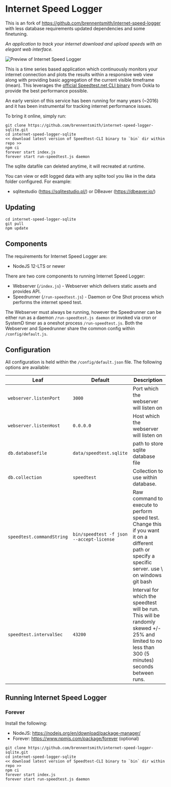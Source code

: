 # Internet Speed Logger

This is an fork of https://github.com/brennentsmith/internet-speed-logger with less database requirements updated dependencies and some finetuning.

_An application to track your internet download and upload speeds with an elegant web interface._

![Preview of Internet Speed Logger](https://i.imgur.com/LhtHxpZ.gif)

This is a time series based application which continuously monitors your internet connection and plots the results within a responsive web view along with providing basic aggregation of the current visible timeframe (mean). This leverages the [official Speedtest.net CLI binary](https://www.speedtest.net/apps/cli) from Ookla to provide the best performance possible.

An early version of this service has been running for many years (~2016) and it has been instrumental for tracking internet performance issues.

To bring it online, simply run:
```
git clone https://github.com/brennentsmith/internet-speed-logger-sqlite.git
cd internet-speed-logger-sqlite
<< download latest version of Speedtest-CLI binary to `bin` dir within repo >>
npm ci
forever start index.js
forever start run-speedtest.js daemon
```

The sqlite datafile can deleted anytime, it will recreated at runtime.

You can view or edit logged data with any sqlite tool you like in the data folder configured. 
For example:
- sqlitestudio (https://sqlitestudio.pl/) or DBeaver (https://dbeaver.io/) 

## Updating
```
cd internet-speed-logger-sqlite
git pull
npm update
```

## Components

The requirements for Internet Speed Logger are:
- NodeJS 12-LTS or newer

There are two core components to running Internet Speed Logger:
- Webserver (`/index.js`) - Webserver which delivers static assets and provides API. 
- Speedrunner (`/run-speedtest.js`) - Daemon or One Shot process which performs the internet speed test.

The Webserver must always be running, however the Speedrunner can be either run as a daemon `/run-speedtest.js daemon` or invoked via cron or SystemD timer as a oneshot process `/run-speedtest.js`. Both the Webserver and Speedrunner share the common config within `/config/default.js`.

## Configuration

All configuration is held within the `/config/default.json` file. The following options are available:

| Leaf | Default | Description |
| -- | -- | -- |
| `webserver.listenPort`      | `3000`       | Port which the webserver will listen on   |
| `webserver.listenHost`      | `0.0.0.0`       | Host which the webserver will listen on   |
| `db.databasefile`   | `data/speedtest.sqlite`        | path to store sqlite database file      |
| `db.collection`      | `speedtest`       | Collection to use within database.   |
| `speedtest.commandString`      | `bin/speedtest -f json --accept-license`       | Raw command to execute to perform speed test. Change this if you want it on a different path or specify a specific server.  use \\ on windows git bash |
| `speedtest.intervalSec`      | `43200`       | Interval for which the speedtest will be run. This will be randomly skewed +/- 25% and limited to no less than 300 (5 minutes) seconds between runs.   |

## Running Internet Speed Logger

### Forever
Install the following:
- NodeJS: https://nodejs.org/en/download/package-manager/ 
- Forever: https://www.npmjs.com/package/forever (optional) 

```
git clone https://github.com/brennentsmith/internet-speed-logger-sqlite.git
cd internet-speed-logger-sqlite
<< download latest version of Speedtest-CLI binary to `bin` dir within repo >>
npm ci
forever start index.js
forever start run-speedtest.js daemon
```
